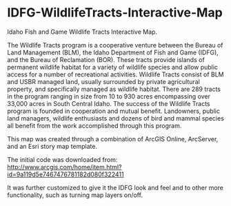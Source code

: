 IDFG-WildlifeTracts-Interactive-Map
===================================

Idaho Fish and Game Wildlife Tracts Interactive Map.

The Wildlife Tracts program is a cooperative venture between the Bureau of Land Management (BLM), the Idaho Department of Fish and Game (IDFG), and the Bureau of Reclamation (BOR).  These tracts provide islands of permanent wildlife habitat for a variety of wildlife species and allow public access for a number of recreational activities.
Wildlife Tracts consist of BLM and USBR managed land, usually surrounded by private agricultural property, and specifically managed as wildlife habitat. There are 289 tracts in the program ranging in size from 10 to 930 acres encompassing over 33,000 acres in South Central Idaho.
The success of the Wildlife Tracts program is founded in cooperation and mutual benefit. Landowners, public land managers, wildlife enthusiasts and dozens of bird and mammal species all benefit from the work accomplished through this program.

This map was created through a combination of ArcGIS Online, ArcServer, and an Esri story map template.

The initial code was downloaded from:
http://www.arcgis.com/home/item.html?id=9a119d5e7467476781182d080f322411


It was further customized to give it the IDFG look and feel and to other more functionality, such as turning map layers on/off.
